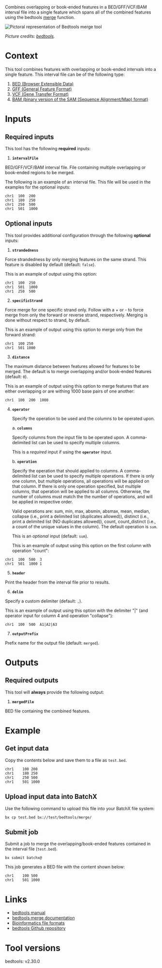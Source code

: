 Combines overlapping or book-ended features in a BED/GFF/VCF/BAM interval file into a single feature which spans all of the combined features using the bedtools [merge](https://bedtools.readthedocs.io/en/latest/content/tools/merge.html) function.

![Pictoral representation of Bedtools merge tool](picture.png "Pictoral representation of Bedtools merge tool")

*Picture credits: [bedtools](https://bedtools.readthedocs.io/en/latest/content/tools/merge.html).*

# Context

This tool combines features with overlapping or book-ended intervals into a single feature. This interval file can be of the following type:

1. [BED (Browser Extensible Data)](https://genome.ucsc.edu/FAQ/FAQformat.html#format1)
2. [GFF (General Feature Format)](https://genome.ucsc.edu/FAQ/FAQformat.html#format3)
3. [VCF (Gene Transfer Format) ](https://genome.ucsc.edu/goldenPath/help/vcf.html)
4. [BAM (binary version of the SAM (Sequence Alignment/Map) format)](https://genome.ucsc.edu/goldenPath/help/bam.html)

# Inputs

## Required inputs

This tool has the following **required** inputs:

1. **`intervalFile`**
  
  BED/GFF/VCF/BAM interval file. File containing multiple overlapping or book-ended regions to be merged.
  
  The following is an example of an interval file. This file will be used in the examples for the optional inputs:
  
```shell
chr1  100  200
chr1  180  250
chr1  250  500
chr1  501  1000
```

## Optional inputs

This tool provides additional configuration through the following **optional** inputs:

1. **`strandedness`**

  Force strandedness by only merging features on the same strand. This feature is disabled by default (default: `false`).
  
  This is an example of output using this option: 
  
```shell
chr1  100  250
chr1  501  1000
chr1  250  500
```

2. **`specificStrand`**
  
  Force merge for one specific strand only. Follow with a + or - to force merge from only the forward or reverse strand, respectively. Merging is done without respect to strand, by default.
  
This is an example of output using this option to merge only from the forward strand: 
  
```shell
chr1  100 250
chr1  501 1000
```

3. **`distance`**

  The maximum distance between features allowed for features to be merged. The default is to merge overlapping and/or book-ended features (default: `0`).
  
  This is an example of output using this option to merge features that are either overlapping or are withing 1000 base pairs of one another: 
  
```shell
chr1  100  200  1000
```

4.  **`operator`**
    
    Specify the operation to be used and the columns to be operated upon. 
    
    a. **`columns`**
      
    Specify columns from the input file to be operated upon. A comma-delimited list can be used to specify multiple columns.
    
    This is a *required* input if using the **`operator`** input.
    
    b. **`operation`**
    
    Specify the operation that should applied to columns. A comma-delimited list can be used to specify multiple operations. If there is only one column,
    but multiple operations, all operations will be applied on that column. If there is only one operation specified, but multiple columns, that operation
    will be applied to all columns. Otherwise, the number of columns must match the the number of operations, and will be applied in respective order.
    
    Valid operations are: sum, min, max, absmin, absmax, mean, median, collapse (i.e., print a delimited list (duplicates allowed)), distinct (i.e., print 
    a delimited list (NO duplicates allowed)), count, count_distinct (i.e., a count of the unique values in the column). The default operation is `sum`.
    
    This is an *optional* input (default: `sum`).
    
    
    This is an example of output using this option on the first column with operation "count": 
    
```shell
chr1  100  500  3
chr1  501  1000 1
```

5. **`header`**

  Print the header from the interval file prior to results.

6. **`delim`**

  Specify a custom delimiter (default: `,`).
  
  This is an example of output using this option with the delimiter "|" (and operator input for column 4 and operation "collapse"):
  
```shell
chr1  100  500  A1|A2|A3
```

7. **`outputPrefix`**

  Prefix name for the output file (default: `merged`).

# Outputs

## Required outputs

This tool will **always** provide the following output:

1. **`mergedFile`**

  BED file containing the combined features.

# Example

## Get input data

Copy the contents below and save them to a file as `test.bed`.

```shell
chr1	100	200
chr1	180	250
chr1	250	500
chr1	501	1000
```

## Upload input data into BatchX

Use the following command to upload this file into your BatchX file system:

```shell
bx cp test.bed bx://test/bedtools/merge/
```

## Submit job

Submit a job to merge the overlapping/book-ended features contained in the interval file (`test.bed`).

```shell
bx submit batchx@
```

This job generates a BED file with the content shown below:

```shell
chr1	100	500
chr1	501	1000
```

# Links

* [bedtools manual](https://bedtools.readthedocs.io/en/latest/index.html)
* [bedtools merge documentation](https://bedtools.readthedocs.io/en/latest/content/tools/merge.html)
* [Bioinformatics file formats](https://genome.ucsc.edu/FAQ/FAQformat.html)
* [bedtools Github repository](https://github.com/arq5x/bedtools2)

# Tool versions
bedtools: v2.30.0
